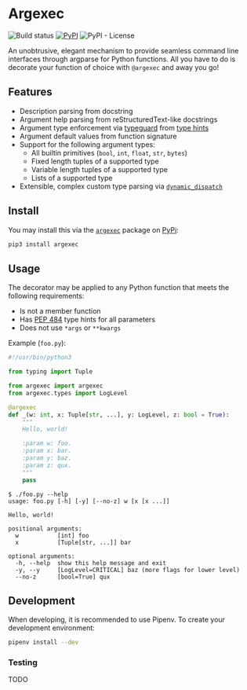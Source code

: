# Argexec

![Build status](https://img.shields.io/github/workflow/status/XevoInc/argexec/Push%20CI/master)
[![PyPI](https://img.shields.io/pypi/v/argexec)](https://pypi.org/project/argexec/)
![PyPI - License](https://img.shields.io/pypi/l/argexec)

An unobtrusive, elegant mechanism to provide seamless command line interfaces through argparse for Python functions.
All you have to do is decorate your function of choice with `@argexec` and away you go!

## Features
* Description parsing from docstring
* Argument help parsing from reStructuredText-like docstrings
* Argument type enforcement via [typeguard](https://github.com/agronholm/typeguard) from 
  [type hints](https://www.python.org/dev/peps/pep-0484/)
* Argument default values from function signature
* Support for the following argument types:
  * All builtin primitives (`bool`, `int`, `float`, `str`, `bytes`)
  * Fixed length tuples of a supported type
  * Variable length tuples of a supported type
  * Lists of a supported type
* Extensible, complex custom type parsing via [`dynamic_dispatch`](https://github.com/XevoInc/dynamic_dispatch)

## Install

You may install this via the [`argexec`](https://pypi.org/project/argexec/) package on [PyPi](https://pypi.org):

```bash
pip3 install argexec
```

## Usage

The decorator may be applied to any Python function that meets the following requirements:
* Is not a member function
* Has [PEP 484](https://www.python.org/dev/peps/pep-0484/) type hints for all parameters
* Does not use `*args` or `**kwargs`

Example (`foo.py`):
```python
#!/usr/bin/python3

from typing import Tuple

from argexec import argexec
from argexec.types import LogLevel

@argexec
def _(w: int, x: Tuple[str, ...], y: LogLevel, z: bool = True):
    """
    Hello, world!

    :param w: foo.
    :param x: bar.
    :param y: baz.
    :param z: qux.
    """
    pass
```

```
$ ./foo.py --help
usage: foo.py [-h] [-y] [--no-z] w [x [x ...]]

Hello, world!

positional arguments:
  w           [int] foo
  x           [Tuple[str, ...]] bar

optional arguments:
  -h, --help  show this help message and exit
  -y, --y     [LogLevel=CRITICAL] baz (more flags for lower level)
  --no-z      [bool=True] qux
```



## Development

When developing, it is recommended to use Pipenv. To create your development environment:

```bash
pipenv install --dev
```

### Testing

TODO

